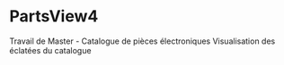 # PartsView4
Travail de Master - Catalogue de pièces électroniques
Visualisation des éclatées du catalogue
